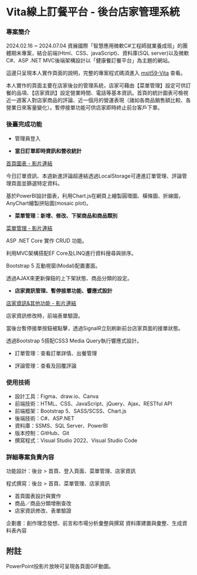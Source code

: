 # Vita線上訂餐平台 - 後台店家管理系統


### 專案簡介
2024.02.16 ~ 2024.07.04 資展國際「智慧應用微軟C#工程師就業養成班」的團體期末專案，結合前端(Html、CSS、javaScript)、資料庫(SQL server)以及微軟C#、ASP .NET MVC後端架構設計以「健康餐訂餐平台」為主題的網站。

這邊只呈現本人實作頁面的說明，完整的專案程式碼須進入 [msit59-Vita](https://github.com/ezMarshall/msit59-vita.git) 查看。

本人實作的頁面主要在店家後台的管理系統，店家可藉由【菜單管理】設定可供訂餐的品項、【店家資訊】設定營業時間、電話等基本資訊。首頁的統計圖表可檢視近一週客人對店家商品的評論、近一個月的營運表現（諸如各商品銷售額比較、各營業日來客量變化）。暫停接單功能可供店家即時終止前台客戶下單。

### 後臺完成功能

- 管理員登入

- **當日訂單即時資訊和營收統計**

[首頁圖表 - 影片連結](https://youtu.be/uphOwXcPf-c)

今日訂單資訊、本週新進評論超連結透過LocalStorage可連進訂單管理、評論管理頁面並篩選特定資料。

基於PowerBI設計圖表，利用Chart.js在網頁上繪製圓環圖、橫條圖、折線圖，AnyChart繪製拼貼圖(mosaic plot)。


- **菜單管理：新增、修改、下架商品和商品類別**

[菜單管理 - 影片連結](https://youtu.be/Dk875pWmHYg)

ASP .NET Core 實作 CRUD 功能。

利用MVC架構搭配EF Core及LINQ進行資料搜尋與排序。

Bootstrap 5 互動視窗(Modal)配置畫面。

透過AJAX來更新彈鈕的上下架狀態、商品分類的設定。


- **店家資訊管理、暫停接單功能、響應式設計**

[店家資訊&其他功能 - 影片連結](https://youtu.be/iZWpT5HGqZ4)

店家資訊修改時，前端表單驗證。

當後台暫停接單按鈕被點擊，透過SignalR立刻刷新前台店家頁面的接單狀態。

透過Bootstrap 5搭配CSS3 Media Query執行響應式設計。


- 訂單管理：查看訂單詳情、出餐管理

- 評論管理：查看及回覆評論


### 使用技術

- 設計工具：Figma、draw.io、Canva
- 前端技術：HTML、CSS、JavaScript、jQuery、Ajax、RESTful API
- 前端框架：Bootstrap 5、SASS/SCSS、Chart.js
- 後端技術：C#、ASP.NET
- 資料庫：SSMS、SQL Server、PowerBI
- 版本控制：GitHub、Git
- 撰寫程式：Visual Studio 2022、Visual Studio Code


### 詳細專案負責內容
功能設計：後台 > 首頁、登入頁面、菜單管理、店家資訊

程式撰寫：後台 > 首頁、菜單管理、店家資訊
- 首頁圖表設計與實作
- 商品／商品分類增刪查改
- 店家資訊修改、表單驗證

企劃書：創作理念發想、前言和市場分析彙整與撰寫
資料庫建置與彙整、生成資料表內容

## 附註
PowerPoint投影片放映可呈現各頁面GIF動圖。
